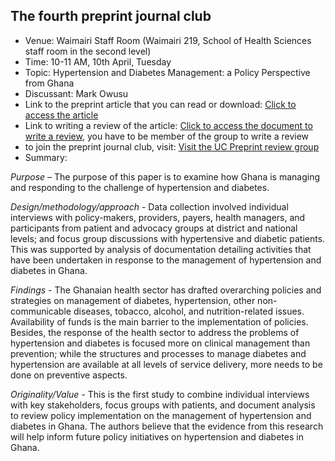 
## The fourth preprint journal club

- Venue: Waimairi Staff Room (Waimairi 219, School of Health Sciences staff room in the second level)
- Time: 10-11 AM, 10th April, Tuesday
- Topic: Hypertension and Diabetes Management: a Policy Perspective from Ghana
- Discussant: Mark Owusu
- Link to the preprint article that you can read or download: [Click to access the article](https://www.authorea.com/users/226241/articles/295473-hypertension-and-diabetes-management-a-policy-perspective-from-ghana)
- Link to writing a review of the article: [Click to access the document to write a review](https://www.authorea.com/217328/JSfCLqLXx9SqDncd3L6w4A), you have to be member of the group to write a review
- to join the preprint journal club, visit: [Visit the UC Preprint review group](https://www.authorea.com/inst/18975)
- Summary:

*Purpose* – The purpose of this paper is to examine how Ghana is managing and responding to the challenge of hypertension and diabetes.

*Design/methodology/approach* - Data collection involved individual interviews with policy-makers, providers, payers, health managers, and participants from patient and advocacy groups at district and national levels; and focus group discussions with hypertensive and diabetic patients. This was supported by analysis of documentation detailing activities that have been undertaken in response to the management of hypertension and diabetes in Ghana.

*Findings* - The Ghanaian health sector has drafted overarching policies and strategies on management of diabetes, hypertension, other non-communicable diseases, tobacco, alcohol, and nutrition-related issues. Availability of funds is the main barrier to the implementation of policies. Besides, the response of the health sector to address the problems of hypertension and diabetes is focused more on clinical management than prevention; while the structures and processes to manage diabetes and hypertension are available at all levels of service delivery, more needs to be done on preventive aspects.

*Originality/Value* - This is the first study to combine individual interviews with key stakeholders, focus groups with patients, and document analysis to review policy implementation on the management of hypertension and diabetes in Ghana. The authors believe that the evidence from this research will help inform future policy initiatives on hypertension and diabetes in Ghana.
